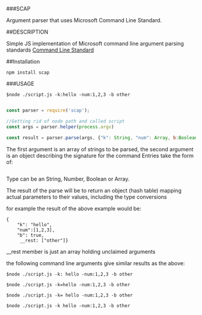 ###SCAP

Argument parser that uses Microsoft Command Line Standard. 


##DESCRIPTION

Simple JS implementation of Microsoft command line argument parsing standards
[Command Line Standard](https://docs.microsoft.com/en-us/previous-versions/windows/it-pro/windows-powershell-1.0/ee156811(v=technet.10)?redirectedfrom=MSDN)


##Installation


```
npm install scap
```

###USAGE


```
$node ./script.js -k:hello -num:1,2,3 -b other
```

```javascript

const parser = require('scap');

//Getting rid of node path and called script
const args = parser.helper(process.argv)

const result = parser.parse(args, {"k": String, "num": Array, b:Boolean});
```
The first argument is an array of strings to be parsed, the second argument
is an object describing the signature for the command Entries take the form of:

```name = Type
```
Type can be an String, Number, Boolean or Array.

The result of the parse will be to return an object (hash table)
mapping actual parameters to their values, including the type conversions

for example the result of the above example would be:
```
{
	"k": "hello",
	"num":[1,2,3],
	"b": true,
	 __rest: ["other"]}
```
\__rest member is just an array holding unclaimed arguments 

the following command line arguments give similar results as the above:
```
$node ./script.js -k: hello -num:1,2,3 -b other
```
```
$node ./script.js -k=hello -num:1,2,3 -b other
```
```
$node ./script.js -k= hello -num:1,2,3 -b other
```
```
$node ./script.js -k hello -num:1,2,3 -b other
```